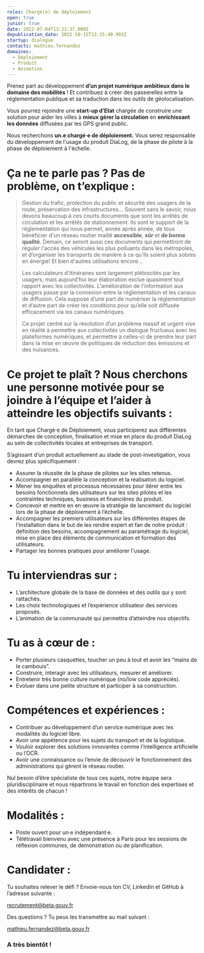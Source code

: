 ```yaml
---
roles: Chargé(e) de déploiement
open: true
junior: true
date: 2022-07-04T13:21:37.000Z
depublication_date: 2022-10-15T13:15:40.903Z
startup: dialogue
contacts: mathieu.fernandez
domaines:
  - Déploiement
  - Produit
  - Animation
---
```

Prenez part au développement **d’un projet numérique ambitieux dans le domaine des mobilités** ! Et contribuez à créer des passerelles entre la réglementation publique et sa traduction dans les outils de géolocalisation.

Vous pourrez rejoindre une **start-up d’Etat** chargée de construire une solution pour aider les villes à **mieux gérer la circulation** en **enrichissant les données** diffusées par les GPS grand public.

Nous recherchons **un.e chargé·e de déploiement.** Vous serez responsable du développement de l'usage du produit DiaLog, de la phase de pilote à la phase de déploiement à l'échelle.

# Ça ne te parle pas ? Pas de problème, on t’explique :

> Gestion du trafic, protection du public et sécurité des usagers de la route, préservation des infrastructures... Souvent sans le savoir, nous devons beaucoup à ces courts documents que sont les arrêtés de circulation et les arrêtés de stationnement. Ils sont le support de la réglementation qui nous permet, année après année, de tous bénéficier d'un réseau routier maillé **accessible**, **sûr** et **de bonne qualité**. Demain, ce seront aussi ces documents qui permettront de réguler l'accès des véhicules les plus polluants dans les métropoles, et d’organiser les transports de manière à ce qu’ils soient plus sobres en énergie! Et bien d'autres utilisations encore…
>
> Les calculateurs d'itinéraires sont largement plébiscités par les usagers, mais aujourd’hui leur élaboration exclue quasiment tout rapport avec les collectivités. L'amélioration de l'information aux usagers passe par la connexion entre la réglementation et les canaux de diffusion. Cela suppose d’une part de numériser la réglementation et d’autre part de créer les conditions pour qu’elle soit diffusée efficacement via les canaux numériques.
>
> Ce projet centré sur la résolution d’un problème massif et urgent vise en réalité à permettre aux collectivités un dialogue fructueux avec les plateformes numériques, et permettre à celles-ci de prendre leur part dans la mise en œuvre de politiques de réduction des émissions et des nuisances.

# Ce projet te plaît ? Nous cherchons une personne motivée pour se joindre à l’équipe et l’aider à atteindre les objectifs suivants :

En tant que Chargé·e de Déploiement, vous participerez aux différentes démarches de conception, finalisation et mise en place du produit DiaLog au sein de collectivités locales et entreprises de transport.

S’agissant d’un produit actuellement au stade de post-investigation, vous devrez plus spécifiquement :

* Assurer la réussite de la phase de pilotes sur les sites retenus.
* Accompagner en parallèle la conception et la réalisation du logiciel.
* Mener les enquêtes et processus nécessaires pour itérer entre les besoins fonctionnels des utilisateurs sur les sites pilotes et les contraintes techniques, business et financières du produit.
* Concevoir et mettre en en œuvre la stratégie de lancement du logiciel lors de la phase de déploiement à l’échelle.
* Accompagner les premiers utilisateurs sur les différentes étapes de l'installation dans le but de les rendre expert et fan de notre produit : définition des besoins, accompagnement au paramétrage du logiciel, mise en place des éléments de communication et formation des utilisateurs.
* Partager les bonnes pratiques pour améliorer l'usage.

# Tu interviendras sur :

* L’architecture globale de la base de données et des outils qui y sont rattachés.
* Les choix technologiques et l’expérience utilisateur des services proposés.
* L’animation de la communauté qui permettra d’atteindre nos objectifs.

# Tu as à cœur de :

* Porter plusieurs casquettes, toucher un peu à tout et avoir les “mains de le cambouis”.
* Construire, interagir avec les utilisateurs, mesurer et améliorer.
* Entretenir très bonne culture numérique (no/low code appréciés).
* Evoluer dans une petite structure et participer à sa construction.

# Compétences et expériences :

* Contribuer au développement d’un service numérique avec les modalités du logiciel libre.
* Avoir une appétence pour les sujets du transport et de la logistique.
* Vouloir explorer des solutions innovantes comme l’intelligence artificielle ou l’OCR.
* Avoir une connaissance ou l’envie de découvrir le fonctionnement des administrations qui gèrent le réseau routier.

Nul besoin d’être spécialiste de tous ces sujets, notre équipe sera pluridisciplinaire et nous répartirons le travail en fonction des expertises et des intérêts de chacun !

# Modalités :

* Poste ouvert pour un·e indépendant·e.
* Télétravail bienvenu avec une présence à Paris pour les sessions de réflexion communes, de démonstration ou de planification.

# Candidater :

Tu souhaites relever le défi ? Envoie-nous ton CV, LinkedIn et GitHub à l’adresse suivante :

[recrutement@beta.gouv.fr](mailto:recrutement@beta.gouv.fr)

Des questions ? Tu peux les transmettre au mail suivant :

[mathieu.fernandez@beta.gouv.fr](mailto:mathieu.fernandez@beta.gouv.fr)

### **A très bientôt !**